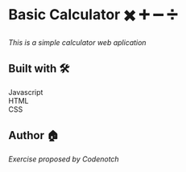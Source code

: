 # Basic Calculator ✖️ ➕ ➖ ➗ 
_This is a simple calculator web aplication_


## Built with 🛠️
Javascript <br>
HTML <br>
CSS<br>

## Author 🏠
_Exercise proposed by Codenotch_
